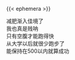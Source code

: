 ---
---

{{< ephemera >}}

<!--more-->

减肥渐入佳境了  
我也真是贱呐  
只有空腹才能跑得快  
从大学以后就很少跑步了  
能保持在500以内就算成功  
